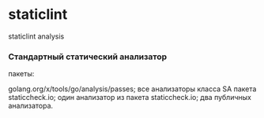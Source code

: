# staticlint
staticlint analysis

### Стандартный статический анализатор 

пакеты:

golang.org/x/tools/go/analysis/passes;
все анализаторы класса SA пакета staticcheck.io;
один анализатор из пакета staticcheck.io;
два публичных анализатора.
